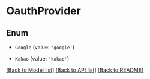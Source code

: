 # OauthProvider


## Enum

* `Google` (value: `'google'`)

* `Kakao` (value: `'kakao'`)

[[Back to Model list]](../README.md#documentation-for-models) [[Back to API list]](../README.md#documentation-for-api-endpoints) [[Back to README]](../README.md)
